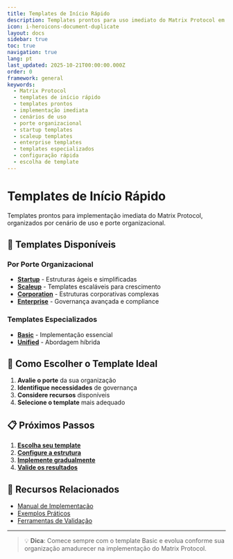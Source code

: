 ```yaml
---
title: Templates de Início Rápido
description: Templates prontos para uso imediato do Matrix Protocol em diferentes cenários
icon: i-heroicons-document-duplicate
layout: docs
sidebar: true
toc: true
navigation: true
lang: pt
last_updated: 2025-10-21T00:00:00.000Z
order: 0
framework: general
keywords:
  - Matrix Protocol
  - templates de início rápido
  - templates prontos
  - implementação imediata
  - cenários de uso
  - porte organizacional
  - startup templates
  - scaleup templates
  - enterprise templates
  - templates especializados
  - configuração rápida
  - escolha de template
---
```

# Templates de Início Rápido

Templates prontos para implementação imediata do Matrix Protocol, organizados por cenário de uso e porte organizacional.

## 🚀 Templates Disponíveis

### Por Porte Organizacional
- **[Startup](../../manual/templates/startup)** - Estruturas ágeis e simplificadas
- **[Scaleup](../../manual/templates/scaleup)** - Templates escaláveis para crescimento
- **[Corporation](../../manual/templates/corporation)** - Estruturas corporativas complexas
- **[Enterprise](../../manual/templates/enterprise)** - Governança avançada e compliance

### Templates Especializados
- **[Basic](../../manual/templates/basic)** - Implementação essencial
- **[Unified](../../manual/templates/unified)** - Abordagem híbrida

## 🎯 Como Escolher o Template Ideal

1. **Avalie o porte** da sua organização
2. **Identifique necessidades** de governança
3. **Considere recursos** disponíveis
4. **Selecione o template** mais adequado

## 📋 Próximos Passos

1. **[Escolha seu template](../../manual/templates)**
2. **[Configure a estrutura](../../manual)**
3. **[Implemente gradualmente](../../implementation)**
4. **[Valide os resultados](../../manual/tools)**

## 📖 Recursos Relacionados

- [Manual de Implementação](../../manual)
- [Exemplos Práticos](../../examples)
- [Ferramentas de Validação](../../manual/tools)

---

> 💡 **Dica**: Comece sempre com o template Basic e evolua conforme sua organização amadurecer na implementação do Matrix Protocol.